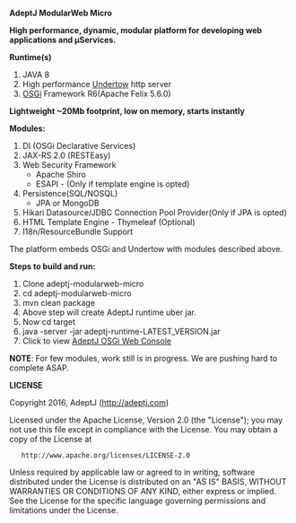 **AdeptJ ModularWeb Micro**

**High performance, dynamic, modular platform for developing web applications and µServices.**

**Runtime(s)**

1. JAVA 8
2. High performance [Undertow](http://undertow.io/) http server
3. [OSGi](https://www.osgi.org) Framework R6(Apache Felix 5.6.0)

**Lightweight ~20Mb footprint, low on memory, starts instantly**

**Modules:**

1. DI (OSGi Declarative Services)
2. JAX-RS 2.0 (RESTEasy)
3. Web Security Framework
   - Apache Shiro 
   - ESAPI - (Only if template engine is opted)
4. Persistence(SQL/NOSQL)
   - JPA or MongoDB
5. Hikari Datasource/JDBC Connection Pool Provider(Only if JPA is opted)
6. HTML Template Engine - Thymeleaf (Optional)
7. I18n/ResourceBundle Support


The platform embeds OSGi and Undertow with modules described above.

**Steps to build and run:**

1. Clone adeptj-modularweb-micro
2. cd adeptj-modularweb-micro
3. mvn clean package
4. Above step will create AdeptJ runtime uber jar.
4. Now cd target
5. java -server -jar adeptj-runtime-LATEST_VERSION.jar
6. Click to view [AdeptJ OSGi Web Console](http://localhost:9007/system/console)

**NOTE**: For few modules, work still is in progress. We are pushing hard to complete ASAP.

**LICENSE**

   Copyright 2016, AdeptJ (http://adeptj.com)
   
   Licensed under the Apache License, Version 2.0 (the "License");
   you may not use this file except in compliance with the License.
   You may obtain a copy of the License at
 
       http://www.apache.org/licenses/LICENSE-2.0
 
   Unless required by applicable law or agreed to in writing, software
   distributed under the License is distributed on an "AS IS" BASIS,
   WITHOUT WARRANTIES OR CONDITIONS OF ANY KIND, either express or implied.
   See the License for the specific language governing permissions and
   limitations under the License.
